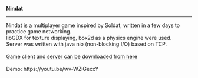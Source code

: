 <b> Nindat </b>
<hr>
Nindat is a multiplayer game inspired by Soldat, written in a few days to practice game networking.</br>
libGDX for texture displaying, box2d as a physics engine were used.</br>
Server was written with java nio (non-blocking I/O) based on TCP.
</br></br>
<a href="https://www.mediafire.com/?nabhhf7vywy6m7g">Game client and server can be downloaded from here</a>
</br></br>
Demo: https://youtu.be/wv-WZlGeccY
